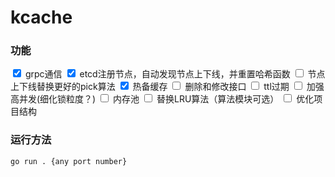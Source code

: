 # kcache


### 功能
<input type="checkbox" checked> grpc通信
<input type="checkbox" checked> etcd注册节点，自动发现节点上下线，并重置哈希函数
<input type="checkbox"> 节点上下线替换更好的pick算法
<input type="checkbox" checked> 热备缓存
<input type="checkbox"> 删除和修改接口
<input type="checkbox"> ttl过期
<input type="checkbox"> 加强高并发(细化锁粒度？)
<input type="checkbox"> 内存池
<input type="checkbox"> 替换LRU算法（算法模块可选）
<input type="checkbox"> 优化项目结构

### 运行方法
```
go run . {any port number}
```